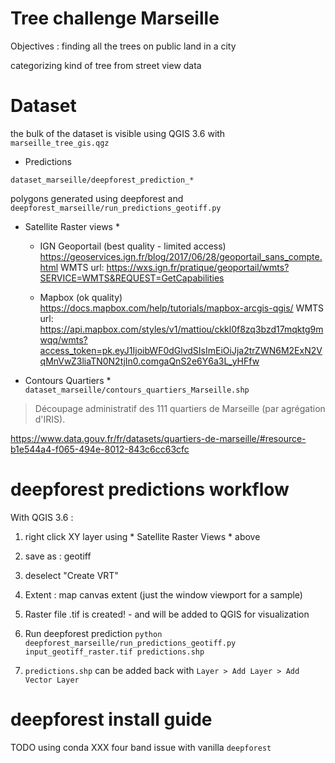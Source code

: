 Tree challenge Marseille
========================

Objectives : finding all the trees on public land in a city

categorizing kind of tree from street view data

Dataset
=======

the bulk of the dataset is visible using QGIS 3.6
with `marseille_tree_gis.qgz`


* Predictions

`dataset_marseille/deepforest_prediction_*`

polygons generated using deepforest and `deepforest_marseille/run_predictions_geotiff.py`


* Satellite Raster views *

  *  IGN Geoportail (best quality - limited access)
     https://geoservices.ign.fr/blog/2017/06/28/geoportail_sans_compte.html
     WMTS url: https://wxs.ign.fr/pratique/geoportail/wmts?SERVICE=WMTS&REQUEST=GetCapabilities

  *  Mapbox (ok quality)
     https://docs.mapbox.com/help/tutorials/mapbox-arcgis-qgis/
     WMTS url: https://api.mapbox.com/styles/v1/mattiou/ckkl0f8zq3bzd17mqktg9mwqq/wmts?access_token=pk.eyJ1IjoibWF0dGlvdSIsImEiOiJja2trZWN6M2ExN2VqMnVwZ3liaTN0N2tjIn0.comgaQnS2e6Y6a3L_yHFfw

* Contours Quartiers *
`dataset_marseille/contours_quartiers_Marseille.shp`

> Découpage administratif des 111 quartiers de Marseille (par agrégation d'IRIS).

https://www.data.gouv.fr/fr/datasets/quartiers-de-marseille/#resource-b1e544a4-f065-494e-8012-843c6cc63cfc


deepforest predictions workflow
===============================

With QGIS 3.6 :

1. right click XY layer using * Satellite Raster Views * above
2. save as : geotiff
3. deselect "Create VRT"
4. Extent : map canvas extent (just the window viewport for a sample)
5. Raster file .tif is created! - and will be added to QGIS for visualization

6. Run deepforest prediction
`python deepforest_marseille/run_predictions_geotiff.py input_geotiff_raster.tif predictions.shp`

7. `predictions.shp` can be added back with `Layer > Add Layer > Add Vector Layer`


deepforest install guide
========================
TODO using conda
XXX  four band issue with vanilla `deepforest`
